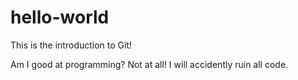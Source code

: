 # hello-world
This is the introduction to Git!

Am I good at programming? Not at all! I will accidently ruin all code.

